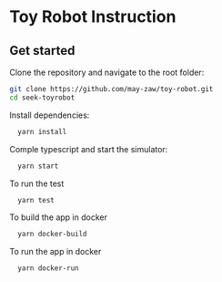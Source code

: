 # Toy Robot Instruction

## Get started

Clone the repository and navigate to the root folder:

```bash
git clone https://github.com/may-zaw/toy-robot.git
cd seek-toyrobot
```

Install dependencies:

```bash
  yarn install
```

Comple typescript and start the simulator:

```bash
  yarn start
```

To run the test

```bash
  yarn test
```

To build the app in docker

```bash
  yarn docker-build
```

To run the app in docker

```bash
  yarn docker-run
```
